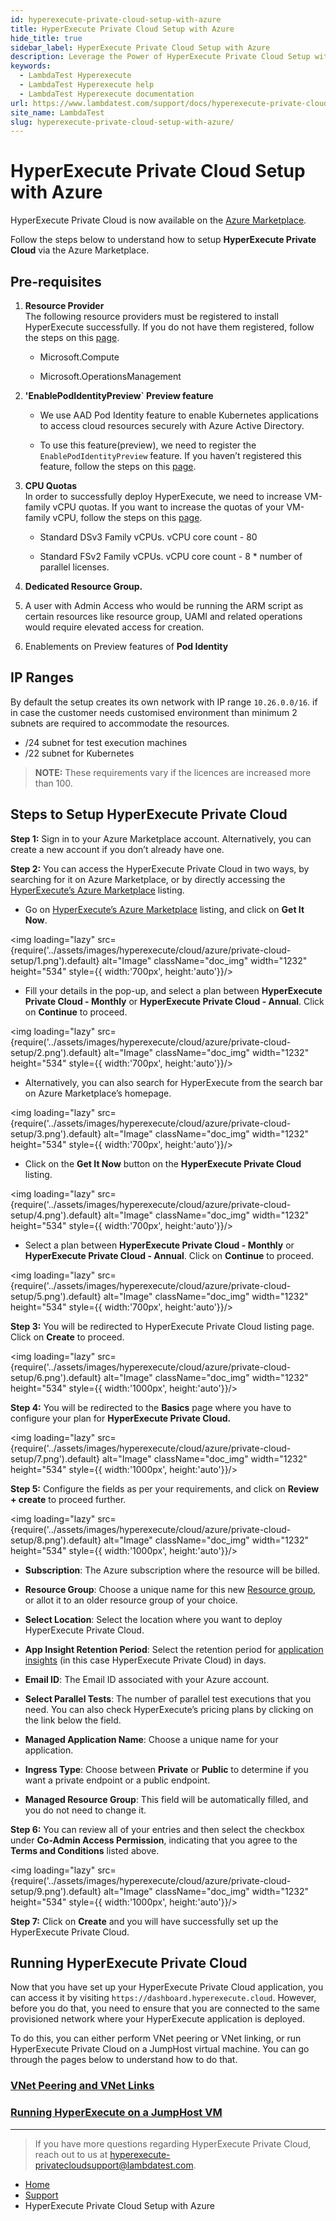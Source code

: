 ```yaml
---
id: hyperexecute-private-cloud-setup-with-azure
title: HyperExecute Private Cloud Setup with Azure
hide_title: true
sidebar_label: HyperExecute Private Cloud Setup with Azure
description: Leverage the Power of HyperExecute Private Cloud Setup with Azure, as You Dive into Configuration Inheritance for Optimal Performance Enhancement and Seamless Workflow Integration.
keywords:
  - LambdaTest Hyperexecute
  - LambdaTest Hyperexecute help
  - LambdaTest Hyperexecute documentation
url: https://www.lambdatest.com/support/docs/hyperexecute-private-cloud-setup-with-azure/
site_name: LambdaTest
slug: hyperexecute-private-cloud-setup-with-azure/
---
```


<script type="application/ld+json"
      dangerouslySetInnerHTML={{ __html: JSON.stringify({
       "@context": "https://schema.org",
        "@type": "BreadcrumbList",
        "itemListElement": [{
          "@type": "ListItem",
          "position": 1,
          "name": "Home",
          "item": "https://www.lambdatest.com"
        },{
          "@type": "ListItem",
          "position": 2,
          "name": "Support",
          "item": "https://www.lambdatest.com/support/docs/"
        },{
          "@type": "ListItem",
          "position": 3,
          "name": "HyperExecute Concepts",
          "item": "https://www.lambdatest.com/support/docs/hyperexecute-private-cloud-setup-with-azure/"
        }]
      })
    }}
></script>

# HyperExecute Private Cloud Setup with Azure

HyperExecute Private Cloud is now available on the [Azure Marketplace](https://azuremarketplace.microsoft.com/en-us/marketplace/apps/lambdatestinc1584019832435.hyperexeonprem?tab=Overview). 

Follow the steps below to understand how to setup **HyperExecute Private Cloud** via the Azure Marketplace.

## Pre-requisites

1.  **Resource Provider**  
    The following resource providers must be registered to install HyperExecute successfully. If you do not have them registered, follow the steps on this [page](https://learn.microsoft.com/en-us/azure/azure-resource-manager/management/resource-providers-and-types).
    
    -  Microsoft.Compute
        
    -  Microsoft.OperationsManagement  
          
        
2.  **'EnablePodIdentityPreview` Preview feature**
    
    -   We use AAD Pod Identity feature to enable Kubernetes applications to access cloud resources securely with Azure Active Directory.
        
    -   To use this feature(preview), we need to register the `EnablePodIdentityPreview` feature. If you haven’t registered this feature, follow the steps on this [page](https://learn.microsoft.com/en-us/azure/aks/use-azure-ad-pod-identity).  
          
        
3.  **CPU Quotas**  
    In order to successfully deploy HyperExecute, we need to increase VM-family vCPU quotas. If you want to increase the quotas of your VM-family vCPU, follow the steps on this [page](https://learn.microsoft.com/en-us/azure/quotas/per-vm-quota-requests).
    
    - Standard DSv3 Family vCPUs. vCPU core count - 80
        
    - Standard FSv2 Family vCPUs. vCPU core count - 8 * number of parallel licenses.
        
4. **Dedicated Resource Group.**

5. A user with Admin Access who would be running the ARM script as certain resources like resource group, UAMI and related operations would require elevated access for creation.

6. Enablements on Preview features of **Pod Identity**

## IP Ranges
By default the setup creates its own network with IP range `10.26.0.0/16`. if in case the customer needs customised environment than minimum 2 subnets are required to accommodate the resources.

- /24 subnet for test execution machines
- /22 subnet for Kubernetes

> **NOTE:** These requirements vary if the licences are increased more than 100.

## Steps to Setup HyperExecute Private Cloud

**Step 1:**  Sign in to your Azure Marketplace account. Alternatively, you can create a new account if you don’t already have one.

**Step 2:**  You can access the HyperExecute Private Cloud in two ways, by searching for it on Azure Marketplace, or by directly accessing the [HyperExecute’s Azure Marketplace](https://azuremarketplace.microsoft.com/en-us/marketplace/apps/lambdatestinc1584019832435.hyperexeonprem?exp=ubp8&tab=Overview) listing.  

- Go on [HyperExecute’s Azure Marketplace](https://azuremarketplace.microsoft.com/en-us/marketplace/apps/lambdatestinc1584019832435.hyperexeonprem?exp=ubp8&tab=Overview) listing, and click on **Get It Now**.

<img loading="lazy" src={require('../assets/images/hyperexecute/cloud/azure/private-cloud-setup/1.png').default} alt="Image"  className="doc_img" width="1232" height="534" style={{ width:'700px', height:'auto'}}/>

- Fill your details in the pop-up, and select a plan between **HyperExecute Private Cloud - Monthly** or **HyperExecute Private Cloud - Annual**. Click on **Continue** to proceed.

<img loading="lazy" src={require('../assets/images/hyperexecute/cloud/azure/private-cloud-setup/2.png').default} alt="Image"  className="doc_img" width="1232" height="534" style={{ width:'700px', height:'auto'}}/>

- Alternatively, you can also search for HyperExecute from the search bar on Azure Marketplace’s homepage. 

<img loading="lazy" src={require('../assets/images/hyperexecute/cloud/azure/private-cloud-setup/3.png').default} alt="Image"  className="doc_img" width="1232" height="534" style={{ width:'700px', height:'auto'}}/>

- Click on the **Get It Now** button on the **HyperExecute Private Cloud** listing.

<img loading="lazy" src={require('../assets/images/hyperexecute/cloud/azure/private-cloud-setup/4.png').default} alt="Image"  className="doc_img" width="1232" height="534" style={{ width:'700px', height:'auto'}}/>

- Select a plan between **HyperExecute Private Cloud - Monthly** or **HyperExecute Private Cloud - Annual**. Click on **Continue** to proceed.

<img loading="lazy" src={require('../assets/images/hyperexecute/cloud/azure/private-cloud-setup/5.png').default} alt="Image"  className="doc_img" width="1232" height="534" style={{ width:'700px', height:'auto'}}/>

**Step 3:** You will be redirected to HyperExecute Private Cloud listing page. Click on **Create** to proceed. 

<img loading="lazy" src={require('../assets/images/hyperexecute/cloud/azure/private-cloud-setup/6.png').default} alt="Image"  className="doc_img" width="1232" height="534" style={{ width:'1000px', height:'auto'}}/>

**Step 4:** You will be redirected to the **Basics** page where you have to configure your plan for **HyperExecute Private Cloud.**

<img loading="lazy" src={require('../assets/images/hyperexecute/cloud/azure/private-cloud-setup/7.png').default} alt="Image"  className="doc_img" width="1232" height="534" style={{ width:'1000px', height:'auto'}}/>

**Step 5:** Configure the fields as per your requirements, and click on **Review + create** to proceed further.

<img loading="lazy" src={require('../assets/images/hyperexecute/cloud/azure/private-cloud-setup/8.png').default} alt="Image"  className="doc_img" width="1232" height="534" style={{ width:'1000px', height:'auto'}}/>

- **Subscription**: The Azure subscription where the resource will be billed.
    
- **Resource Group**: Choose a unique name for this new [Resource group](https://learn.microsoft.com/en-us/azure/azure-resource-manager/management/manage-resource-groups-portal#what-is-a-resource-group), or allot it to an older resource group of your choice.
    
- **Select Location**: Select the location where you want to deploy HyperExecute Private Cloud.
    
- **App Insight Retention Period**: Select the retention period for [application insights](https://learn.microsoft.com/en-us/azure/azure-monitor/app/app-insights-overview?tabs=net) (in this case HyperExecute Private Cloud) in days.
    
- **Email ID**: The Email ID associated with your Azure account.
    
- **Select Parallel Tests**: The number of parallel test executions that you need. You can also check HyperExecute’s pricing plans by clicking on the link below the field.
    
- **Managed Application Name**: Choose a unique name for your application.
    
- **Ingress Type**: Choose between **Private** or **Public** to determine if you want a private endpoint or a public endpoint.
    
- **Managed Resource Group**: This field will be automatically filled, and you do not need to change it.

**Step 6:** You can review all of your entries and then select the checkbox under **Co-Admin Access Permission**, indicating that you agree to the **Terms and Conditions** listed above.

<img loading="lazy" src={require('../assets/images/hyperexecute/cloud/azure/private-cloud-setup/9.png').default} alt="Image"  className="doc_img" width="1232" height="534" style={{ width:'1000px', height:'auto'}}/>

**Step 7:** Click on **Create** and you will have successfully set up the HyperExecute Private Cloud.

## Running HyperExecute Private Cloud

Now that you have set up your HyperExecute Private Cloud application, you can access it by visiting `https://dashboard.hyperexecute.cloud`. However, before you do that, you need to ensure that you are connected to the same provisioned network where your HyperExecute application is deployed. 

To do this, you can either perform VNet peering or VNet linking, or run HyperExecute Private Cloud on a JumpHost virtual machine. You can go through the pages below to understand how to do that.

### [VNet Peering and VNet Links](/support/docs/hyperexecute-vnet-peering-for-private-cloud/)

### [Running HyperExecute on a JumpHost VM](/support/docs/hyperexecute-private-cloud-on-jumphost/)

***

> If you have more questions regarding HyperExecute Private Cloud, reach out to us at [hyperexecute-privatecloudsupport@lambdatest.com](mailto:hyperexecute-privatecloudsupport@lambdatest.com).

<nav aria-label="breadcrumbs">
  <ul className="breadcrumbs">
    <li className="breadcrumbs__item">
      <a className="breadcrumbs__link" target="_self" href="https://www.lambdatest.com">
        Home
      </a>
    </li>
    <li className="breadcrumbs__item">
      <a className="breadcrumbs__link" target="_self" href="https://www.lambdatest.com/support/docs/">
        Support
      </a>
    </li>
    <li className="breadcrumbs__item breadcrumbs__item--active">
      <span className="breadcrumbs__link">
        HyperExecute Private Cloud Setup with Azure
      </span>
    </li>
  </ul>
</nav>
